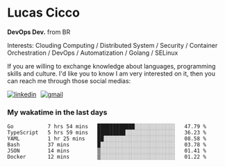 # Lucas Cicco

**DevOps Dev.** from BR

Interests: Clouding Computing / Distributed System / Security / Container Orchestration / DevOps / Automatization / Golang / SELinux

If you are willing to exchange knowledge about languages, programming skills and culture. I'd like you to know I am very interested on it, then you can reach me through those social medias:

<div style="display: flex; align-items: center; gap: 10px;">
  <a href="https://www.linkedin.com/in/lucas-vitor-de-cicco" target="_blank">
    <img
      src="https://img.shields.io/badge/-LinkedIn-%230077B5?style=for-the-badge&logo=linkedin&logoColor=white"
      alt="linkedin"
      target="_blank" 
    />
  </a>
  <a href="mailto:lucasvitorx1@gmail.com">
      <img
        src="https://img.shields.io/badge/-Gmail-%23333?style=for-the-badge&logo=gmail&logoColor=white"
        alt="gmail"
        target="_blank"
      />
  </a>
</div>

### My wakatime in the last days

<!--START_SECTION:waka-->

```text
Go           7 hrs 54 mins   ████████████░░░░░░░░░░░░░   47.79 %
TypeScript   5 hrs 59 mins   █████████░░░░░░░░░░░░░░░░   36.23 %
YAML         1 hr 25 mins    ██░░░░░░░░░░░░░░░░░░░░░░░   08.58 %
Bash         37 mins         █░░░░░░░░░░░░░░░░░░░░░░░░   03.78 %
JSON         14 mins         ▒░░░░░░░░░░░░░░░░░░░░░░░░   01.41 %
Docker       12 mins         ▒░░░░░░░░░░░░░░░░░░░░░░░░   01.22 %
```

<!--END_SECTION:waka-->
